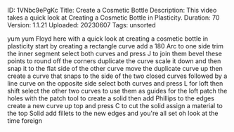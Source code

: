 ID: 1VNbc9ePgKc
Title: Create a Cosmetic Bottle
Description: This video takes a quick look at Creating a Cosmetic Bottle in Plasticity.
Duration: 70
Version: 1.1.21
Uploaded: 20230607
Tags: unsorted

yum yum
Floyd here with a quick look at creating
a cosmetic bottle in plasticity start by
creating a rectangle curve add a 180 Arc
to one side trim the inner segment
select both curves and press J to join
them bevel these points to round off the
corners duplicate the curve scale it
down and then snap it to the flat side
of the other curve move the duplicate
curve up then create a curve that snaps
to the side of the two closed curves
followed by a line curve on the opposite
side
select both curves and press L for loft
then shift select the other two curves
to use them as guides for the loft
patch the holes with the patch tool to
create a solid
then add Phillips to the edges
create a new curve up top and press C to
cut the solid
assign a material to the top Solid add
fillets to the new edges and you're all
set
oh look at the time
foreign
